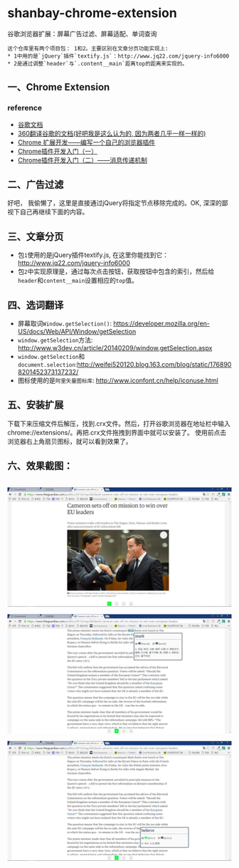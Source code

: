 # shanbay-chrome-extension
谷歌浏览器扩展：屏幕广告过滤、屏幕适配、单词查询

    这个仓库里有两个项目包： 1和2。主要区别在文章分页功能实现上:
    * 1中用的是`jQuery`插件`textify.js`：http://www.jq22.com/jquery-info6000
    * 2是通过调整`header`与`.content__main`距离top的距离来实现的。
    
    
    

## 一、Chrome Extension
### reference
 * [谷歌文档](http://open.chrome.360.cn/extension_dev/overview.html)
 * [360翻译谷歌的文档(好吧我是这么认为的, 因为两者几乎一样一样的)](https://developer.chrome.com/extensions/content_scripts)
 * [Chrome 扩展开发——编写一个自己的浏览器插件](http://www.tuicool.com/articles/2MfYv2q)
 * [Chrome插件开发入门（一）](http://ju.outofmemory.cn/entry/74565)
 * [Chrome插件开发入门（二）——消息传递机制](http://ju.outofmemory.cn/entry/74567)
 
 
## 二、广告过滤
好吧， 我偷懒了，这里是直接通过jQuery将指定节点移除完成的。OK, 深深的鄙视下自己再继续下面的内容。
 
 
## 三、文章分页
 * 包`1`使用的是jQuery插件textify.js, 在这里你能找到它：http://www.jq22.com/jquery-info6000 
 * 包`2`中实现原理是，通过每次点击按钮，获取按钮中包含的索引，然后给 `header`和`content__main`设置相应的`top`值。
 
 
## 四、选词翻译
 * 屏幕取词`Window.getSelection()`: https://developer.mozilla.org/en-US/docs/Web/API/Window/getSelection
 * `window.getSelection`方法: http://www.w3dev.cn/article/20140209/window.getSelection.aspx
 * `window.getSelection`和`document.selection`:http://weifei520120.blog.163.com/blog/static/1768908201452373137232/
 * 图标使用的是`阿里矢量图标库`: http://www.iconfont.cn/help/iconuse.html
 
## 五、安装扩展
下载下来压缩文件后解压，找到.crx文件。然后，打开谷歌浏览器在地址栏中输入chrome://extensions/。再把.crx文件拖拽到界面中就可以安装了。
使用前点击浏览器右上角扇贝图标，就可以看到效果了。

## 六、效果截图：
   ![](https://github.com/PandoraGalen/shanbay-chrome-extension/blob/master/2/%E6%88%AA%E5%9B%BE/%E6%88%AA%E5%9B%BE-1.png)
        
   ![](https://github.com/PandoraGalen/shanbay-chrome-extension/blob/master/2/%E6%88%AA%E5%9B%BE/%E6%88%AA%E5%9B%BE-2.png)
        
   ![](https://github.com/PandoraGalen/shanbay-chrome-extension/blob/master/2/%E6%88%AA%E5%9B%BE/%E6%88%AA%E5%9B%BE-3.png)
 
 


